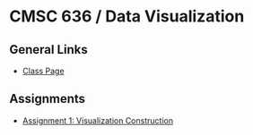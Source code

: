 # CMSC 636 / Data Visualization

## General Links

  - [Class Page](https://sites.google.com/a/umbc.edu/datavisualization/)

## Assignments

  - [Assignment 1: Visualization Construction](assignment-1/readme.md) 
